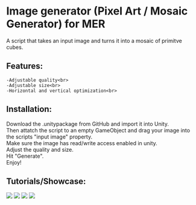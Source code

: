 # Image generator (Pixel Art / Mosaic Generator) for MER
A script that takes an input image and turns it into a mosaic of primitve cubes.

## Features: <br>
    -Adjustable quality<br>
    -Adjustable size<br>
    -Horizontal and vertical optimization<br>

## Installation:
     
Download the .unitypackage from GitHub and import it into Unity.<br>
Then attatch the script to an empty GameObject and drag your image into the scripts "input image" property.<br>
Make sure the image has read/write access enabled in unity.<br>
Adjust the quality and size.<br>
Hit "Generate".<br>
Enjoy!<br>

## Tutorials/Showcase:
<img src="https://cdn.discordapp.com/attachments/952573231204798536/1147143095343910918/showcase_1.png">
<img src="https://cdn.discordapp.com/attachments/952573231204798536/1147143095901765714/showcase_2.png">
<img src="https://cdn.discordapp.com/attachments/952573231204798536/1147143096463790150/example_tutorial_mer-mosaic-editor.mp4">
<img src="https://cdn.discordapp.com/attachments/952573231204798536/1147143097390743653/showcase_mer-mosaic-editor.mp4">
